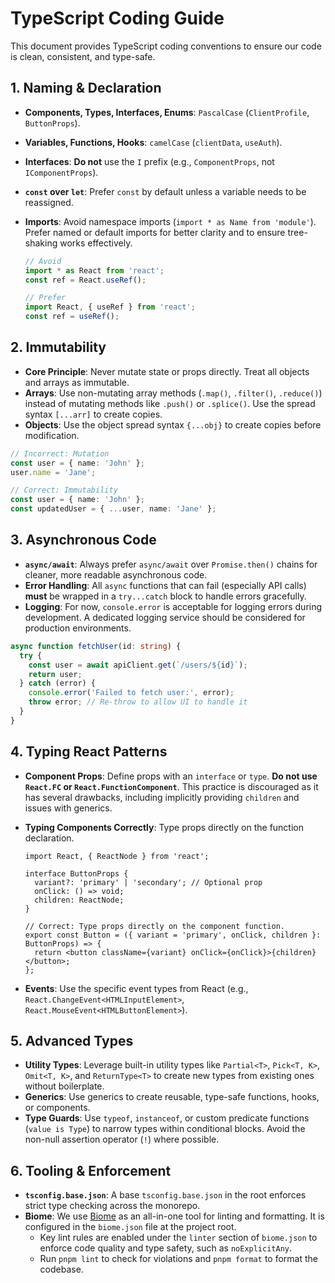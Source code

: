 # TypeScript Coding Guide

This document provides TypeScript coding conventions to ensure our code is clean, consistent, and type-safe.

## 1. Naming & Declaration

- **Components, Types, Interfaces, Enums**: `PascalCase` (`ClientProfile`, `ButtonProps`).
- **Variables, Functions, Hooks**: `camelCase` (`clientData`, `useAuth`).
- **Interfaces**: **Do not** use the `I` prefix (e.g., `ComponentProps`, not `IComponentProps`).
- **`const` over `let`**: Prefer `const` by default unless a variable needs to be reassigned.
- **Imports**: Avoid namespace imports (`import * as Name from 'module'`). Prefer named or default imports for better clarity and to ensure tree-shaking works effectively.

  ```ts
  // Avoid
  import * as React from 'react';
  const ref = React.useRef();

  // Prefer
  import React, { useRef } from 'react';
  const ref = useRef();
  ```

## 2. Immutability

- **Core Principle**: Never mutate state or props directly. Treat all objects and arrays as immutable.
- **Arrays**: Use non-mutating array methods (`.map()`, `.filter()`, `.reduce()`) instead of mutating methods like `.push()` or `.splice()`. Use the spread syntax `[...arr]` to create copies.
- **Objects**: Use the object spread syntax `{...obj}` to create copies before modification.

```ts
// Incorrect: Mutation
const user = { name: 'John' };
user.name = 'Jane';

// Correct: Immutability
const user = { name: 'John' };
const updatedUser = { ...user, name: 'Jane' };
```

## 3. Asynchronous Code

- **`async/await`**: Always prefer `async/await` over `Promise.then()` chains for cleaner, more readable asynchronous code.
- **Error Handling**: All `async` functions that can fail (especially API calls) **must** be wrapped in a `try...catch` block to handle errors gracefully.
- **Logging**: For now, `console.error` is acceptable for logging errors during development. A dedicated logging service should be considered for production environments.

```ts
async function fetchUser(id: string) {
  try {
    const user = await apiClient.get(`/users/${id}`);
    return user;
  } catch (error) {
    console.error('Failed to fetch user:', error);
    throw error; // Re-throw to allow UI to handle it
  }
}
```

## 4. Typing React Patterns

- **Component Props**: Define props with an `interface` or `type`. **Do not use `React.FC` or `React.FunctionComponent`**. This practice is discouraged as it has several drawbacks, including implicitly providing `children` and issues with generics.

- **Typing Components Correctly**: Type props directly on the function declaration.

  ```tsx
  import React, { ReactNode } from 'react';

  interface ButtonProps {
    variant?: 'primary' | 'secondary'; // Optional prop
    onClick: () => void;
    children: ReactNode;
  }

  // Correct: Type props directly on the component function.
  export const Button = ({ variant = 'primary', onClick, children }: ButtonProps) => {
    return <button className={variant} onClick={onClick}>{children}</button>;
  };
  ```

- **Events**: Use the specific event types from React (e.g., `React.ChangeEvent<HTMLInputElement>`, `React.MouseEvent<HTMLButtonElement>`).

## 5. Advanced Types

- **Utility Types**: Leverage built-in utility types like `Partial<T>`, `Pick<T, K>`, `Omit<T, K>`, and `ReturnType<T>` to create new types from existing ones without boilerplate.
- **Generics**: Use generics to create reusable, type-safe functions, hooks, or components.
- **Type Guards**: Use `typeof`, `instanceof`, or custom predicate functions (`value is Type`) to narrow types within conditional blocks. Avoid the non-null assertion operator (`!`) where possible.

## 6. Tooling & Enforcement

- **`tsconfig.base.json`**: A base `tsconfig.base.json` in the root enforces strict type checking across the monorepo.
- **Biome**: We use [Biome](https://biomejs.dev/) as an all-in-one tool for linting and formatting. It is configured in the `biome.json` file at the project root.
  - Key lint rules are enabled under the `linter` section of `biome.json` to enforce code quality and type safety, such as `noExplicitAny`.
  - Run `pnpm lint` to check for violations and `pnpm format` to format the codebase.
